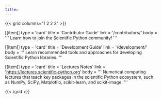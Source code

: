 ```yaml
---
title:
---
```


{{< grid columns="1 2 2 2" >}}

[[item]]
type = 'card'
title = 'Contributor Guide'
link = '/contributors/'
body = '''
Learn how to join the Scientific Python community!
'''

[[item]]
type = 'card'
title = 'Development Guide'
link = '/development/'
body = '''
Learn recommended tools and approaches for developing Scientific Python libraries.
'''

[[item]]
type = 'card'
title = 'Lectures Notes'
link = 'https://lectures.scientific-python.org'
body = '''
Numerical computing lectures that teach key packages in the scientific Python ecosystem, such as NumPy, SciPy, Matplotlib, scikit-learn, and scikit-image.
'''

{{< /grid >}}

<!--
      # - buttonText: Maintainer Guide
      #   url: /maintainers/
      #   text: Learn how to build, coordinate, and sustain a healthy project.
      # - buttonText: Community Guide
      #   url: /community/
      #   text: Get familiar with the Scientific Python community.
-->
